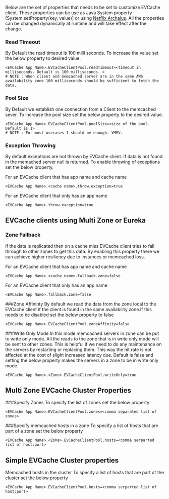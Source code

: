 Below are the set of properties that needs to be set to customize EVCache client. These properties can be use as Java System property [System.setProperty(key, value)] or using [Netflix Archaius](https://github.com/Netflix/archaius). All the properties can be changed dynamically at runtime and will take effect after the change.

### Read Timeout 
By Default the read timeout is 100 milli seconds. To increase the value set the below property to desired value. 
```property
<EVCache App Name>.EVCacheClientPool.readTimeout=<timeout in milliseconds. Default is 100 milliseconds. >
# NOTE : When client and memcached server are in the same AWS availability zone 100 milliseconds should be sufficient to fetch the data.
```

### Pool Size
By Default we establish one connection from a Client to the memcached sever. To increase the pool size set the below property to the desired value. 
```property
<EVCache App Name>.EVCacheClientPool.poolSize=<size of the pool. Default is 1>
# NOTE : For most usecases 1 should be enough. YMMV.
```


### Exception Throwing
By default exceptions are not thrown by EVCache client. If data is not found in the memached server null is returned. To enable throwing of exceptions set the below property. 

For an EVCache client that has app name and cache name 
```property
<EVCache App Name>.<cache name>.throw.exception=true
```

For an EVCache client that only has an app name 
```property
<EVCache App Name>.throw.exception=true
```


## EVCache clients using Multi Zone or Eureka 

### Zone Fallback
If the data is replicated then on a cache miss EVCache client tries to fall through to other zones to get this data. By enabling this property there we can achieve higher resiliency due to instances or memcached loss. 

For an EVCache client that has app name and cache name 
```property
<EVCache App Name>.<cache name>.fallback.zone=false
```

For an EVCache client that only has an app name 
```property
<EVCache App Name>.fallback.zone=false
```

###Zone Affininty 
By default we read the data from the zone local to the EVCache client if the client is found in the same availability zone.If this needs to be disabled set the below property to false

```property
<EVCache App Name>.EVCacheClientPool.zoneAffinity=false
```


###Write Only Mode 
In this mode memcached servers in zone can be put to write only mode. 
All the reads to the zone that is in write only mode will be sent to other zones. This is helpful if we need to do any maintenance on the servers by restarting or replacing them. 
This way the hit rate is not affected at the cost of slight increased latency due. Default is false and setting the below property makes the servers in a zone to be in write only mode. 

```property
<EVCache App Name>.<Zone>.EVCacheClientPool.writeOnly=true
```


## Multi Zone EVCache Cluster Properties

###Specify Zones
To specify the list of zones set the below property
```property
<EVCache App Name>.EVCacheClientPool.zones=<comma separated list of zones>
```

###Specify memcached hosts in a zone
To specify a list of hosts that are part of a zone set the below property
```property
<EVCache App Name>.<Zone>.EVCacheClientPool.hosts=<comma serparted list of host:port>
```


## Simple EVCache Cluster properties

Memcached hosts in the cluster
To specify a list of hosts that are part of the cluster set the below property
```property
<EVCache App Name>.EVCacheClientPool.hosts=<comma serparted list of host:port>
```
